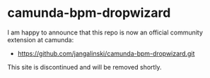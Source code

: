 # camunda-bpm-dropwizard

I am happy to announce that this repo is now an official community extension at camunda:

* https://github.com/jangalinski/camunda-bpm-dropwizard.git

This site is discontinued and will be removed shortly.
